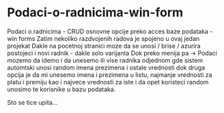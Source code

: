 # Podaci-o-radnicima-win-form
Podaci o radnicima - CRUD osnovne opcije  preko acces baze podataka - win forms 
Zatim nekoliko razdvojenih radova je spojeno u ovaj jedan projekat
Dakle na pocetnoj stranici moze da se unosi / brise / azurira  postojeci i novi radnik - dakle solo varijanta 
Dok preko menija pa -> Podaci  mozemo da idemo i da unesemo ili vise radnika odjednom gde sistem automtski unosi random imena prezimena i ostale vrednosti 
dok druga opcija je da mi unesemo imena i prezimena u listu, najmanje vrednosti za platu i premiju kao i najvece vrednosti za iste i da opet koristeci random unosimo 
te korisnike u bazu podataka.

Sto se tice  upita...
